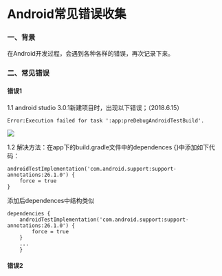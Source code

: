 #               Android常见错误收集

### 一、背景 

在Android开发过程，会遇到各种各样的错误，再次记录下来。

### 二、常见错误

#### 错误1

1.1  android studio 3.0.1新建项目时，出现以下错误；（2018.6.15）

```
Error:Execution failed for task ':app:preDebugAndroidTestBuild'.
```

![](C:\Users\dell\Desktop\a.png)

1.2  解决方法：在app下的build.gradle文件中的dependences {}中添加如下代码： 

```
androidTestImplementation('com.android.support:support-annotations:26.1.0') {
    force = true
}
```

添加后dependences中结构类似 

```
dependencies {
    androidTestImplementation('com.android.support:support-annotations:26.1.0') {
        force = true
    }
    ...
    }
```

#### 错误2







